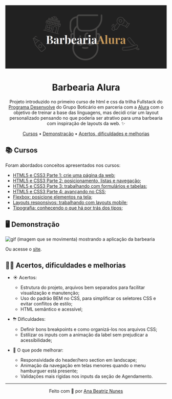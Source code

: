 <img src="./assets/readme/barbearia-alura-banner.png" alt="banner da Barbearia Alura">
<h1 align="center">Barbearia Alura</h1>

<p align="center">
  Projeto introduzido no primeiro curso de html e css da trilha Fullstack do 
  <a href="https://desenvolve.grupoboticario.com.br/">Programa Desenvolve</a> 
  do Grupo Boticário em parceria com a 
  <a href="https://www.alura.com.br/">Alura</a> 
  com o objetivo de treinar a base das linguagens, mas decidi criar um 
  layout personalizado pensando no que poderia ser atrativo para uma barbearia com 
  inspiração de layouts da web. ✨
</p>

<p align="center">
 <a href="#books-cursos">Cursos</a> • 
 <a href="#desktop_computer-demonstração">Demonstração</a> •
 <a href="#woman_technologist-acertos-dificuldades-e-melhorias">
  Acertos, dificuldades e melhorias
 </a>
</p>

## :books: Cursos

Foram abordados conceitos apresentados nos cursos:

- [HTML5 e CSS3 Parte 1: crie uma página da web](https://cursos.alura.com.br/course/html5-css3-primeiros-passos);
- [HTML5 e CSS3 Parte 2: posicionamento, listas e navegação](https://cursos.alura.com.br/course/html5-css3-posicionamento-listas-navegacao);
- [HTML5 e CSS3 Parte 3: trabalhando com formulários e tabelas](https://cursos.alura.com.br/course/html5-css3-formularios-tabelas);
- [HTML5 e CSS3 Parte 4: avançando no CSS](https://cursos.alura.com.br/course/html5-css3-avancando-css);
- [Flexbox: posicione elementos na tela](https://cursos.alura.com.br/course/posicione-elementos-com-flexbox);
- [Layouts responsivos: trabalhando com layouts mobile](https://cursos.alura.com.br/course/mobile-first-layouts-responsivos);
- [Tipografia: conhecendo o que há por trás dos tipos](https://cursos.alura.com.br/course/tipografia-conceito);

## :desktop_computer: Demonstração

<img src="./assets/readme/barbershop-overview.gif" alt="gif (imagem que se movimenta) mostrando a aplicação da barbearia">
<p>Ou acesse o <a href="https://ananuness.github.io/barbearia-alura/">site</a>.</p>

## :woman_technologist: Acertos, dificuldades e melhorias

- ☀️ Acertos: 
  - Estrutura do projeto, arquivos bem separados para facilitar visualização e manutenção;
  - Uso do padrão BEM no CSS, para simplificar os seletores CSS e evitar conflitos de estilo;
  - HTML semântico e acessível;

- ⛈ Dificuldades:
  - Definir bons breakpoints e como organizá-los nos arquivos CSS;
  - Estilizar os inputs com a animação da label sem prejudicar a acessibilidade;

- 🌈 O que pode melhorar:
  - Responsividade do header/hero section em landscape;
  - Animação da navegação em telas menores quando o menu hamburguer está presente;
  - Validações mais rígidas nos inputs da seção de Agendamento.

<hr>

<p align="center">
  Feito com 🤎 por
  <a align="center" href="https://www.linkedin.com/in/ana-beatriz-nunes/">
    Ana Beatriz Nunes
  </a>
</p>
